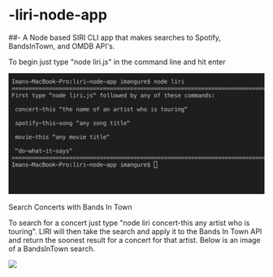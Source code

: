# -liri-node-app


##- A Node based SIRI CLI app that makes searches to Spotify, BandsInTown, and OMDB API's.



To begin just type "node liri.js" in the command line and hit enter

![](images/ScreenShot1.png)

Search Concerts with Bands In Town

To search for a concert just type "node liri concert-this any artist who is touring". LIRI will then take the search and apply it to the Bands In Town API and return the soonest result for a concert for that artist. Below is an image of a BandsInTown search.

![](images/SceenShot2.png)
